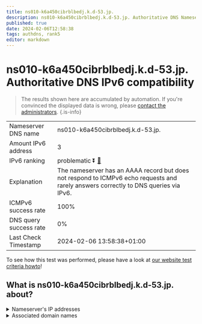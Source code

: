 ```yaml
---
title: ns010-k6a450cibrblbedj.k.d-53.jp.
description: ns010-k6a450cibrblbedj.k.d-53.jp. Authoritative DNS Nameserver IPv6 compatibility
published: true
date: 2024-02-06T12:58:38
tags: authdns, rank5
editor: markdown
---
```


# ns010-k6a450cibrblbedj.k.d-53.jp. Authoritative DNS IPv6 compatibility

> The results shown here are accumulated by automation. If you're convinced the displayed data is wrong, please [contact the administrators](/howto/chat). 
{.is-info}




|   |   |
| - | - |
| Nameserver DNS name | ns010-k6a450cibrblbedj.k.d-53.jp.
| Amount IPv6 address | 3
| IPv6 ranking | problematic :arrow_double_down: [🔗](/howto/ranking) |
| Explanation | The nameserver has an AAAA record but does not respond to ICMPv6 echo requests and rarely answers correctly to DNS queries via IPv6. |
| ICMPv6 success rate | 100%|
| DNS query success rate | 0% |
| Last Check Timestamp | 2024-02-06 13:58:38+01:00 |

To see how this test was performed, please have a look at [our website test criteria howto](/howto/testcriteria/authdns)!


## What is ns010-k6a450cibrblbedj.k.d-53.jp. about?




<details>
<summary>Nameserver's IP addresses</summary>

2001:240:bb81::29:1101

2400:cb00:2049:1::a29f:1af9

2400:cb00:2049:1::a29f:1b11

</details>



<details>
<summary>Associated domain names</summary>

www.smfg.co.jp

</details>
